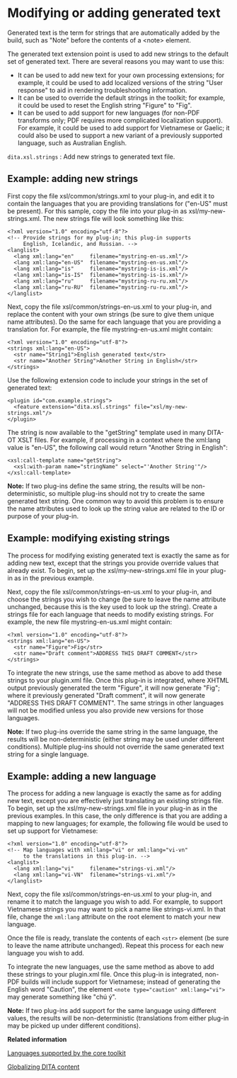 # Modifying or adding generated text

Generated text is the term for strings that are automatically added by the build, such as "Note" before the contents of a <note\> element.

The generated text extension point is used to add new strings to the default set of generated text. There are several reasons you may want to use this:

-   It can be used to add new text for your own processing extensions; for example, it could be used to add localized versions of the string "User response" to aid in rendering troubleshooting information.
-   It can be used to override the default strings in the toolkit; for example, it could be used to reset the English string "Figure" to "Fig".
-   It can be used to add support for new languages \(for non-PDF transforms only; PDF requires more complicated localization support\). For example, it could be used to add support for Vietnamese or Gaelic; it could also be used to support a new variant of a previously supported language, such as Australian English.

 `dita.xsl.strings`
 :   Add new strings to generated text file.

 ## Example: adding new strings

First copy the file xsl/common/strings.xml to your plug-in, and edit it to contain the languages that you are providing translations for \("en-US" must be present\). For this sample, copy the file into your plug-in as xsl/my-new-strings.xml. The new strings file will look something like this:

```
<?xml version="1.0" encoding="utf-8"?>
<!-- Provide strings for my plug-in; this plug-in supports
     English, Icelandic, and Russian. -->
<langlist>
  <lang xml:lang="en"     filename="mystring-en-us.xml"/>
  <lang xml:lang="en-US"  filename="mystring-en-us.xml"/>
  <lang xml:lang="is"     filename="mystring-is-is.xml"/>
  <lang xml:lang="is-IS"  filename="mystring-is-is.xml"/>
  <lang xml:lang="ru"     filename="mystring-ru-ru.xml"/>
  <lang xml:lang="ru-RU"  filename="mystring-ru-ru.xml"/>
</langlist>
```

Next, copy the file xsl/common/strings-en-us.xml to your plug-in, and replace the content with your own strings \(be sure to give them unique name attributes\). Do the same for each language that you are providing a translation for. For example, the file mystring-en-us.xml might contain:

```
<?xml version="1.0" encoding="utf-8"?>
<strings xml:lang="en-US">
  <str name="String1">English generated text</str>
  <str name="Another String">Another String in English</str>
</strings>
```

Use the following extension code to include your strings in the set of generated text:

```
<plugin id="com.example.strings">
  <feature extension="dita.xsl.strings" file="xsl/my-new-strings.xml"/>
</plugin>
```

The string is now available to the "getString" template used in many DITA-OT XSLT files. For example, if processing in a context where the xml:lang value is "en-US", the following call would return "Another String in English":

```
<xsl:call-template name="getString">
  <xsl:with-param name="stringName" select="'Another String'"/>
</xsl:call-template>

```

**Note:** If two plug-ins define the same string, the results will be non-deterministic, so multiple plug-ins should not try to create the same generated text string. One common way to avoid this problem is to ensure the name attributes used to look up the string value are related to the ID or purpose of your plug-in.

## Example: modifying existing strings

The process for modifying existing generated text is exactly the same as for adding new text, except that the strings you provide override values that already exist. To begin, set up the xsl/my-new-strings.xml file in your plug-in as in the previous example.

Next, copy the file xsl/common/strings-en-us.xml to your plug-in, and choose the strings you wish to change \(be sure to leave the name attribute unchanged, because this is the key used to look up the string\). Create a strings file for each language that needs to modify existing strings. For example, the new file mystring-en-us.xml might contain:

```
<?xml version="1.0" encoding="utf-8"?>
<strings xml:lang="en-US">
  <str name="Figure">Fig</str>
  <str name="Draft comment">ADDRESS THIS DRAFT COMMENT</str>
</strings>
```

To integrate the new strings, use the same method as above to add these strings to your plugin.xml file. Once this plug-in is integrated, where XHTML output previously generated the term "Figure", it will now generate "Fig"; where it previously generated "Draft comment", it will now generate "ADDRESS THIS DRAFT COMMENT". The same strings in other languages will not be modified unless you also provide new versions for those languages.

**Note:** If two plug-ins override the same string in the same language, the results will be non-deterministic \(either string may be used under different conditions\). Multiple plug-ins should not override the same generated text string for a single language.

## Example: adding a new language

The process for adding a new language is exactly the same as for adding new text, except you are effectively just translating an existing strings file. To begin, set up the xsl/my-new-strings.xml file in your plug-in as in the previous examples. In this case, the only difference is that you are adding a mapping to new languages; for example, the following file would be used to set up support for Vietnamese:

```
<?xml version="1.0" encoding="utf-8"?>
<!-- Map languages with xml:lang="vi" or xml:lang="vi-vn"
     to the translations in this plug-in. -->
<langlist>
  <lang xml:lang="vi"     filename="strings-vi.xml"/>
  <lang xml:lang="vi-VN"  filename="strings-vi.xml"/>
</langlist>
```

Next, copy the file xsl/common/strings-en-us.xml to your plug-in, and rename it to match the language you wish to add. For example, to support Vietnamese strings you may want to pick a name like strings-vi.xml. In that file, change the `xml:lang` attribute on the root element to match your new language.

Once the file is ready, translate the contents of each `<str>` element \(be sure to leave the name attribute unchanged\). Repeat this process for each new language you wish to add.

To integrate the new languages, use the same method as above to add these strings to your plugin.xml file. Once this plug-in is integrated, non-PDF builds will include support for Vietnamese; instead of generating the English word "Caution", the element `<note type="caution" xml:lang="vi">` may generate something like "chú ý".

**Note:** If two plug-ins add support for the same language using different values, the results will be non-deterministic \(translations from either plug-in may be picked up under different conditions\).

**Related information**  


[Languages supported by the core toolkit](../user-guide/DITA-globalization-xhtml.md)

[Globalizing DITA content](../user-guide/DITA-globalization.md)

